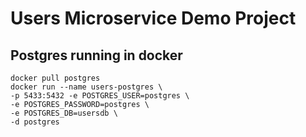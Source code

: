# Users Microservice Demo Project

## Postgres running in docker

```
docker pull postgres
docker run --name users-postgres \
-p 5433:5432 -e POSTGRES_USER=postgres \ 
-e POSTGRES_PASSWORD=postgres \ 
-e POSTGRES_DB=usersdb \
-d postgres
```
